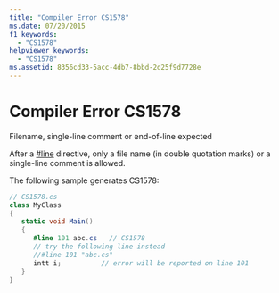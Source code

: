 ```yaml
---
title: "Compiler Error CS1578"
ms.date: 07/20/2015
f1_keywords: 
  - "CS1578"
helpviewer_keywords: 
  - "CS1578"
ms.assetid: 8356cd33-5acc-4db7-8bbd-2d25f9d7728e
---
```

# Compiler Error CS1578
Filename, single-line comment or end-of-line expected  
  
 After a [#line](../../csharp/language-reference/preprocessor-directives/preprocessor-line.md) directive, only a file name (in double quotation marks) or a single-line comment is allowed.  
  
 The following sample generates CS1578:  
  
```csharp  
// CS1578.cs  
class MyClass  
{  
   static void Main()  
   {  
      #line 101 abc.cs   // CS1578  
      // try the following line instead  
      //#line 101 "abc.cs"  
      intt i;          // error will be reported on line 101  
   }  
}  
```
